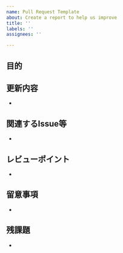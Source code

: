 ```yaml
---
name: Pull Request Template
about: Create a report to help us improve
title: ''
labels: ''
assignees: ''

---
```


## 目的

## 更新内容
-

## 関連するIssue等
-

## レビューポイント
-

## 留意事項
-

## 残課題
-
